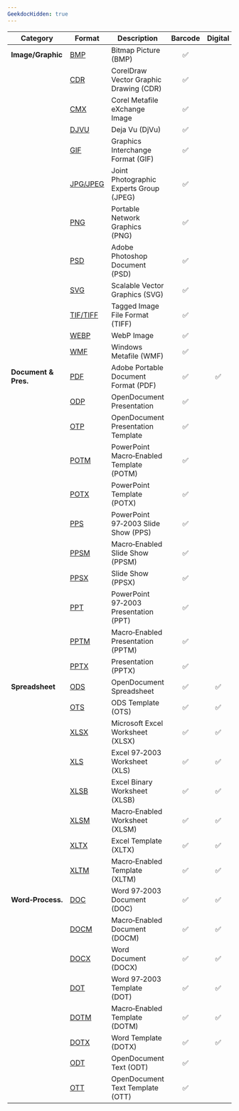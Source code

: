 ```yaml
---
GeekdocHidden: true
---
```


| Category               | Format                                       | Description                                 | Barcode | Digital | FormField | Image  | Metadata | QR‑code | Stamp  | Text   |
|------------------------|----------------------------------------------|---------------------------------------------|:-------:|:-------:|:---------:|:------:|:--------:|:-------:|:------:|:------:|
| **Image/Graphic**      | [BMP](https://docs.fileformat.com/image/bmp/)               | Bitmap Picture (BMP)                       | ✅      |         |           | ✅     |          | ✅      | ✅     | ✅     |
|                        | [CDR](https://docs.fileformat.com/image/cdr/)               | CorelDraw Vector Graphic Drawing (CDR)     | ✅      |         |           | ✅     |          | ✅      | ✅     | ✅     |
|                        | [CMX](https://docs.fileformat.com/image/cmx/)               | Corel Metafile eXchange Image              | ✅      |         |           | ✅     |          | ✅      | ✅     | ✅     |
|                        | [DJVU](https://docs.fileformat.com/image/djvu/)            | Deja Vu (DjVu)                             | ✅      |         |           | ✅     |          | ✅      | ✅     | ✅     |
|                        | [GIF](https://docs.fileformat.com/image/gif/)               | Graphics Interchange Format (GIF)          | ✅      |         |           | ✅     |          | ✅      | ✅     | ✅     |
|                        | [JPG/JPEG](https://docs.fileformat.com/image/jpeg/)         | Joint Photographic Experts Group (JPEG)    | ✅      |         |           | ✅     | ✅       | ✅      | ✅     | ✅     |
|                        | [PNG](https://docs.fileformat.com/image/png/)               | Portable Network Graphics (PNG)            | ✅      |         |           | ✅     | ✅       | ✅      | ✅     | ✅     |
|                        | [PSD](https://docs.fileformat.com/image/psd/)               | Adobe Photoshop Document (PSD)             | ✅      |         |           | ✅     | ✅       | ✅      | ✅     | ✅     |
|                        | [SVG](https://docs.fileformat.com/page-description-language/svg/) | Scalable Vector Graphics (SVG)       | ✅      |         |           | ✅     | ✅       | ✅      | ✅     | ✅     |
|                        | [TIF/TIFF](https://docs.fileformat.com/specification/image/tiff/) | Tagged Image File Format (TIFF)      | ✅      |         |           | ✅     | ✅       | ✅      | ✅     | ✅     |
|                        | [WEBP](https://docs.fileformat.com/image/webp/)            | WebP Image                                  | ✅      |         |           | ✅     |          | ✅      | ✅     | ✅     |
|                        | [WMF](https://docs.fileformat.com/image/wmf/)               | Windows Metafile (WMF)                     | ✅      |         |           | ✅     |          | ✅      | ✅     | ✅     |
| **Document & Pres.**   | [PDF](https://docs.fileformat.com/pdf/)                     | Adobe Portable Document Format (PDF)       | ✅      | ✅      | ✅        | ✅     | ✅       | ✅      | ✅     | ✅     |
|                        | [ODP](https://docs.fileformat.com/presentation/odp/)         | OpenDocument Presentation                  | ✅      |         | ✅        | ✅     | ✅       | ✅      | ✅     | ✅     |
|                        | [OTP](https://docs.fileformat.com/presentation/otp/)         | OpenDocument Presentation Template         | ✅      |         |           | ✅     | ✅       | ✅      | ✅     | ✅     |
|                        | [POTM](https://docs.fileformat.com/presentation/potm/)       | PowerPoint Macro‑Enabled Template (POTM)   | ✅      |         |           | ✅     | ✅       | ✅      | ✅     | ✅     |
|                        | [POTX](https://docs.fileformat.com/presentation/potx/)       | PowerPoint Template (POTX)                 | ✅      |         |           | ✅     | ✅       | ✅      | ✅     | ✅     |
|                        | [PPS](https://docs.fileformat.com/presentation/pps/)         | PowerPoint 97‑2003 Slide Show (PPS)        | ✅      |         |           | ✅     | ✅       | ✅      | ✅     | ✅     |
|                        | [PPSM](https://docs.fileformat.com/presentation/ppsm/)       | Macro‑Enabled Slide Show (PPSM)            | ✅      |         |           | ✅     | ✅       | ✅      | ✅     | ✅     |
|                        | [PPSX](https://docs.fileformat.com/presentation/ppsx/)       | Slide Show (PPSX)                          | ✅      |         |           | ✅     | ✅       | ✅      | ✅     | ✅     |
|                        | [PPT](https://docs.fileformat.com/presentation/ppt/)         | PowerPoint 97‑2003 Presentation (PPT)      | ✅      |         |           | ✅     | ✅       | ✅      | ✅     | ✅     |
|                        | [PPTM](https://docs.fileformat.com/presentation/pptm/)       | Macro‑Enabled Presentation (PPTM)          | ✅      |         |           | ✅     | ✅       | ✅      | ✅     | ✅     |
|                        | [PPTX](https://docs.fileformat.com/presentation/pptx/)       | Presentation (PPTX)                        | ✅      |         |           | ✅     | ✅       | ✅      | ✅     | ✅     |
| **Spreadsheet**        | [ODS](https://docs.fileformat.com/spreadsheet/ods/)         | OpenDocument Spreadsheet                   | ✅      | ✅      | ✅        | ✅     | ✅       | ✅      | ✅     | ✅     |
|                        | [OTS](https://docs.fileformat.com/spreadsheet/ots/)         | ODS Template (OTS)                         | ✅      | ✅      | ✅        | ✅     | ✅       | ✅      | ✅     | ✅     |
|                        | [XLSX](https://docs.fileformat.com/spreadsheet/xlsx/)       | Microsoft Excel Worksheet (XLSX)           | ✅      | ✅      | ✅        | ✅     | ✅       | ✅      | ✅     | ✅     |
|                        | [XLS](https://docs.fileformat.com/spreadsheet/xls/)         | Excel 97‑2003 Worksheet (XLS)              | ✅      | ✅      | ✅        | ✅     | ✅       | ✅      | ✅     | ✅     |
|                        | [XLSB](https://docs.fileformat.com/spreadsheet/xlsb/)       | Excel Binary Worksheet (XLSB)              | ✅      | ✅      | ✅        | ✅     | ✅       | ✅      | ✅     | ✅     |
|                        | [XLSM](https://docs.fileformat.com/spreadsheet/xlsm/)       | Macro‑Enabled Worksheet (XLSM)             | ✅      | ✅      | ✅        | ✅     | ✅       | ✅      | ✅     | ✅     |
|                        | [XLTX](https://docs.fileformat.com/spreadsheet/xltx/)       | Excel Template (XLTX)                      | ✅      | ✅      | ✅        | ✅     | ✅       | ✅      | ✅     | ✅     |
|                        | [XLTM](https://docs.fileformat.com/spreadsheet/xltm/)       | Macro‑Enabled Template (XLTM)              | ✅      | ✅      | ✅        | ✅     | ✅       | ✅      | ✅     | ✅     |
| **Word‑Process.**      | [DOC](https://docs.fileformat.com/word-processing/doc/)     | Word 97‑2003 Document (DOC)                | ✅      | ✅      | ✅        | ✅     | ✅       | ✅      | ✅     | ✅     |
|                        | [DOCM](https://docs.fileformat.com/word-processing/docm/)   | Macro‑Enabled Document (DOCM)              | ✅      | ✅      | ✅        | ✅     | ✅       | ✅      | ✅     | ✅     |
|                        | [DOCX](https://docs.fileformat.com/word-processing/docx/)   | Word Document (DOCX)                       | ✅      | ✅      | ✅        | ✅     | ✅       | ✅      | ✅     | ✅     |
|                        | [DOT](https://docs.fileformat.com/word-processing/dot/)     | Word 97‑2003 Template (DOT)                | ✅      | ✅      | ✅        | ✅     | ✅       | ✅      | ✅     | ✅     |
|                        | [DOTM](https://docs.fileformat.com/word-processing/dotm/)   | Macro‑Enabled Template (DOTM)              | ✅      | ✅      | ✅        | ✅     | ✅       | ✅      | ✅     | ✅     |
|                        | [DOTX](https://docs.fileformat.com/word-processing/dotx/)   | Word Template (DOTX)                       | ✅      | ✅      | ✅        | ✅     | ✅       | ✅      | ✅     | ✅     |
|                        | [ODT](https://docs.fileformat.com/word-processing/odt/)     | OpenDocument Text (ODT)                    | ✅      |         |           | ✅     | ✅       | ✅      | ✅     | ✅     |
|                        | [OTT](https://docs.fileformat.com/word-processing/ott/)     | OpenDocument Text Template (OTT)           | ✅      |         |           | ✅     | ✅       | ✅      | ✅     | ✅     |
